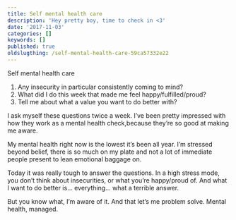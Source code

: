 ```yaml
---
title: Self mental health care
description: 'Hey pretty boy, time to check in <3'
date: '2017-11-03'
categories: []
keywords: []
published: true
oldslugthing: /self-mental-health-care-59ca57332e22
---
```


Self mental health care

1.  Any insecurity in particular consistently coming to mind?
2.  What did I do this week that made me feel happy/fulfilled/proud?
3.  Tell me about what a value you want to do better with?

I ask myself these questions twice a week. I’ve been pretty impressed with how they work as a mental health check,because they’re so good at making me aware.

My mental health right now is the lowest it’s been all year. I’m stressed beyond belief, there is so much on my plate and not a lot of immediate people present to lean emotional baggage on.

Today it was really tough to answer the questions. In a high stress mode, you don’t think about insecurities, or what you’re happy/proud of. And what I want to do better is… everything… what a terrible answer.

But you know what, I’m aware of it. And that let’s me problem solve. Mental health, managed.

